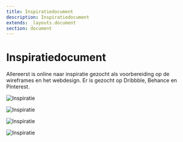 ```yaml
---
title: Inspiratiedocument
description: Inspiratiedocument
extends: _layouts.document
section: document
---
```


# Inspiratiedocument

Allereerst is online naar inspiratie gezocht als voorbereiding op de wireframes en het webdesign. Er is gezocht op Dribbble, Behance en Pinterest. 

![](/assets/img/inspiratie-dashboard.png "Inspiratie")

![](/assets/img/inspiratie-FAQ.png "Inspiratie")

![](/assets/img/inspiratie-loginform.png "Inspiratie")

![](/assets/img/inspiratie-users.png "Inspiratie")

